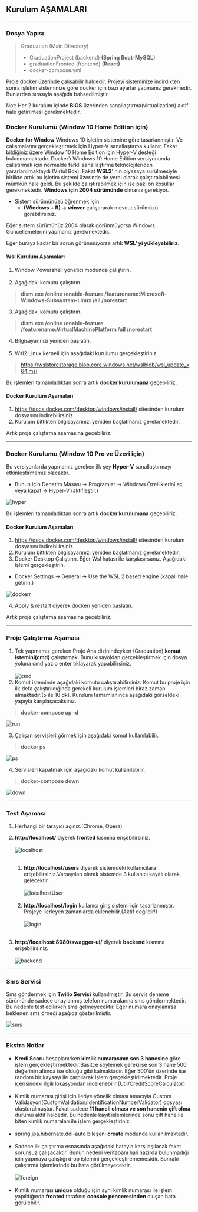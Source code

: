 ## Kurulum AŞAMALARI

---

### Dosya Yapısı
>Graduation (Main Directory) 
> * GraduationProject (backend) **(Spring Boot-MySQL)**
> * graduationFronted (frontend) **(React)**
> * docker-compose.yml

Proje docker üzerinde çalışabilir haldedir. Projeyi sisteminize indirdikten sonra işletim sisteminize göre docker için bazı ayarlar yapmanız gerekmedir. Bunlardan sırasıyla aşağıda bahsedilmiştir. 

Not: Her 2 kurulum içinde **BIOS** üzerinden sanallaştırma(virtualization) aktif hale getirilmesi gerekmektedir.

### Docker Kurulumu (Window 10 Home Edition için)
**Docker for Window** Windows 10 işletim sistemine göre tasarlanmıştır. Ve çalışmalarını gerçekleştirmek için Hyper-V sanallaştırma kullanır. Fakat bildiğiniz üzere Window 10 Home Edition için Hyper-V desteği bulunmamaktadır. Docker'ı Windows 10 Home Edition versiyonunda çalıştırmak için normalde farklı sanallaştırma teknolojileriden yararlanılmaktaydı (Virtul Box). Fakat **WSL2**' nin piyasaya sürülmesiyle birlikte artık bu işletim sistemi üzerinde de yerel olarak çalıştıralabilmesi mümkün hale geldi.
Bu şekilde çalıştırabilmek için ise bazı ön koşullar gerekmektedir. **Windows için 2004 sürümünde** olmanız gerekiyor. 
* Sistem sürümünüzü öğrenmek için 
  * **(Windows + R) -> winver** çalıştırarak mevcut sürümüzü görebilirsiniz. 
  
Eğer sistem sürümünüz 2004 olarak görünmüyorsa Windows Güncellemelerini yapmanız gerekmektedir.

Eğer buraya kadar bir sorun görünmüyorsa artık **WSL' yi yükleyebiliriz**.

#### Wsl Kurulum Aşamaları

1. Window Powershell yönetici modunda çalıştırın.
<br><br>
2. Aşağıdaki komutu çalıştırın. 
> **dism.exe /online /enable-feature /featurename:Microsoft-Windows-Subsystem-Linux /all /norestart**
3. Aşağıdaki komutu çalıştırın.
> **dism.exe /online /enable-feature /featurename:VirtualMachinePlatform /all /norestart**
4. Bilgisayarınızı yeniden başlatın. <br><br>
5. Wsl2 Linux kerneli için aşağıdaki kurulumu gerçekleştiriniz.
> https://wslstorestorage.blob.core.windows.net/wslblob/wsl_update_x64.msi

Bu işlemleri tamamladıktan sonra artık **docker kurulumana** geçebiliriz.

#### Docker Kurulum Aşamaları
1. https://docs.docker.com/desktop/windows/install/ sitesinden kurulum dosyasını indirebilirsiniz.
2. Kurulum bittikten bilgisayarınızı yeniden başlatmanız gerekmektedir.

Artık proje çalıştırma aşamasına geçebiliriz.

---

### Docker Kurulumu (Window 10 Pro ve Üzeri için)
Bu versiyonlarda yapmamız gereken ilk şey **Hyper-V** sanallaştırmayı etkinleştirmemiz olacaktır. 

* Bunun için Denetim Masası -> Programlar -> Windows Özelliklerini aç veya kapat -> Hyper-V (aktifleştir.) 

![hyper](https://user-images.githubusercontent.com/72503092/151660557-ff29ae9e-bf0e-402f-8809-ddbc4089b1e0.png)

Bu işlemleri tamamladıktan sonra artık **docker kurulumana** geçebiliriz.

#### Docker Kurulum Aşamaları
1. https://docs.docker.com/desktop/windows/install/ sitesinden kurulum dosyasını indirebilirsiniz.
2. Kurulum bittikten bilgisayarınızı yeniden başlatmanız gerekmektedir.
3. Docker Desktop Çalıştırın. Eğer Wsl hatası ile karşılaşırsanız. Aşağıdaki işlemi gerçekleştirin.

* Docker Settings -> General -> Use the WSL 2 based engine (kapalı hale getirin.)

![dockerr](https://user-images.githubusercontent.com/72503092/151660563-99e54052-7316-415d-8116-39041d26f383.png)

4. Apply & restart diyerek dockerı yeniden başlatın.

Artık proje çalıştırma aşamasına geçebiliriz.

---

### Proje Çalıştırma Aşaması

1. Tek yapmamız gereken Proje Ana dizinindeyken (Graduation) **komut istemini(cmd)** çalıştırmak. 
Bunu kısayoldan gerçekleştirmek için dosya yoluna cmd yazıp enter tıklayarak yapabilirsiniz.<br><br>
![cmd](https://user-images.githubusercontent.com/72503092/151660576-2ba09430-e2af-4236-a46a-b42083d55042.png)
2. Komut isteminde aşağıdaki komutu çalıştırabilirsiniz. Komut bu proje için ilk defa çalıştırıldığında gerekeli kurulum işlemleri biraz zaman almaktadır.(5 ile 10 dk). Kurulum tamamlanınca aşağıdaki görseldeki yapıyla karşılaşacaksınız.

>**docker-compose up -d**
 
![run](https://user-images.githubusercontent.com/72503092/151660584-a3aef84e-1d08-43c0-907d-6081e7afc00d.png)

3. Çalışan servisleri görmek için aşağıdaki komut kullanılabilir.
> **docker ps**

![ps](https://user-images.githubusercontent.com/72503092/151660588-d1556a3d-9125-403d-813f-3ff8a2ce2d39.png)

4. Servisleri kapatmak için aşağıdaki komut kullanılabilir.
> **docker-compose down**

![down](https://user-images.githubusercontent.com/72503092/151660598-012ce358-db56-4fbe-a513-c656dfe9d852.png)

---

### Test Aşaması
1. Herhangi bir tarayıcı açınız.(Chrome, Opera)
2. **http://localhost/**  diyerek **fronted** kısmına erişebilirsiniz.<br><br>
![localhost](https://user-images.githubusercontent.com/72503092/151660610-5b7dffb5-b72d-474a-9093-c495ee294a41.png) <br><br>

   1. **http://localhost/users** diyerek sistemdeki kullanıcılara erişebilirsiniz.Varsayılan olarak sistemde 3 kullanıcı kayıtlı olarak gelecektir.<br><br>
   ![localhostUser](https://user-images.githubusercontent.com/72503092/151660617-7ac3bc27-81cd-43f2-8567-611d08395a1f.png)  <br><br>
   2. **http://localhost/login**  kullanıcı giriş sistemi için tasarlanmıştır. Projeye ilerleyen zamanlarda eklenebilir.(Aktif değildir!)<br><br>
    ![login](https://user-images.githubusercontent.com/72503092/151660619-37c6e927-134d-4a59-a6ab-9ef51e1fff67.png) <br><br>
3. **http://localhost:8080/swagger-ui/** diyerek **backend** kısmına erişebilirsiniz.<br><br>
   ![backend](https://user-images.githubusercontent.com/72503092/151660630-d1fa428e-6bfd-4921-bf08-3099fcad844a.png)

---

### Sms Servisi
Sms göndermek için **Twilio Servisi** kullanılmıştır. Bu servis deneme sürümünde sadece onaylanmış telefon numaralarına sms
göndermektedir. Bu nedenle test edilirken sms gelmeyecektir.
Eğer numara onaylanırsa beklenen sms örneği aşağıda gösterilmiştir. 

![sms](https://user-images.githubusercontent.com/72503092/151660632-561cfdcf-c18a-4ee9-aee6-ecd6a164bbcd.jpg)

---

### Ekstra Notlar
* **Kredi Scoru** hesaplanırken **kimlik numarasının son 3 hanesine** göre işlem gerçekleştirmektedir.Basitçe söylemek gerekirse son 3 hane 500 değerinin altında ise 
olduğu gibi kalmaktadır. Eğer 500'ün üzerinde ise random bir kaysayı ile çarpılarak işlem gerçekleştirilmektedir.
Proje içerisindeki ilgili lokasyondan incelenebilir.(Util/CreditScoreCalculator)
<br><br>
* Kimlik numarası girişi için ileriye yönelik olması amacıyla Custom Validasyon(CustomValidation/IdentificationNumberValidator) dosyası oluşturulmuştur. Fakat sadece **11 haneli olması ve son hanenin çift olma** durumu aktif haldedir. Bu nedenle kayıt işlemlerinde
sonu çift hane ile biten kimlik numaraları ile işlem gerçekleştiriniz.
<br><br>
* spring.jpa.hibernate.ddl-auto bileşeni **create** modunda kullanılmaktadır.
<br><br>
* Sadece ilk çaıştırma esnasında aşağıdaki hatayla karşılaşılacak fakat sorunsuz çalışacaktır. Bunun nedeni veritabanı hali hazırda bulunmadığı için
yapmaya çalıştığı drop işlemini gerçekleştirememesidir. Sonraki çalıştırma işlemlerinde bu hata görülmeyecektir.
<br><br>
![foreign](https://user-images.githubusercontent.com/72503092/151660639-f09c6529-9e87-43cc-9e00-8f8882cfd144.png)
<br><br>
* Kimlik numarası **unique** olduğu için aynı kimlik numarası ile işlem yapıldığında **fronted** tarafının **console penceresinden** oluşan hata görülebilir.
